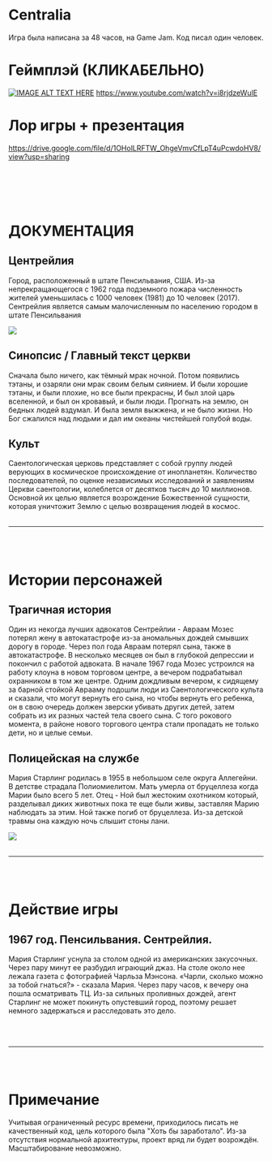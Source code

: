 # Centralia
Игра была написана за 48 часов, на Game Jam. Код писал один человек.


# Геймплэй (КЛИКАБЕЛЬНО)
[![IMAGE ALT TEXT HERE](https://i.imgur.com/P1RhtcW.jpeg)](https://www.youtube.com/watch?v=i8rjdzeWulE)
https://www.youtube.com/watch?v=i8rjdzeWulE

# Лор игры + презентация
https://drive.google.com/file/d/1OHolLRFTW_OhgeVmvCfLpT4uPcwdoHV8/view?usp=sharing

<BR><BR>
<BR><BR>

# ДОКУМЕНТАЦИЯ

## Центрейлия
Город, расположенный в штате Пенсильвания, США. Из-за непрекращающегося с 1962 года подземного пожара численность жителей уменьшилась с 1000 человек (1981) до 10 человек (2017). Сентрейлия является самым малочисленным по населению городом в штате Пенсильвания

![](https://i.imgur.com/UO8RSuU.png)

## Синопсис / Главный текст церкви
Сначала было ничего, как тёмный мрак ночной.
Потом появились тэтаны, и озаряли они мрак своим белым сиянием.
И были хорошие тэтаны, и были плохие, но все были прекрасны,
И был злой царь вселенной, и был он кровавый, и были люди.
Прогнать на землю, он бедных людей вздумал.
И была земля выжжена, и не было жизни.
Но Бог сжалился над людьми и дал им океаны чистейшей голубой воды.


## Культ
Саентологическая церковь представляет с собой
группу людей верующих в космическое происхождение от инопланетян. Количество последователей, по оценке независимых исследований и заявлениям Церкви саентологии, колеблется от десятков тысяч до 10 миллионов. Основной их целью является возрождение Божественной сущности, которая уничтожит Землю с целью возвращения людей в космос.
<BR><BR>

***
<BR><BR>

# Истории персонажей

## Трагичная история
Один из некогда лучших адвокатов Сентрейлии - Авраам Мозес потерял жену в автокатастрофе из-за аномальных дождей смывших дорогу в городе. Через пол года Авраам потерял сына, также в автокатастрофе. В несколько месяцев он был в глубокой депрессии и покончил с работой адвоката. В начале 1967 года Мозес устроился на работу клоуна в новом торговом центре, а вечером подрабатывал охранником в том же центре. Одним дождливым вечером, к сидящему за барной стойкой Аврааму подошли люди из Саентологического культа и сказали, что могут вернуть его сына, но чтобы вернуть его ребенка, он в свою очередь должен зверски убивать других детей, затем собрать из их разных частей тела своего сына.
С того рокового момента, в районе нового торгового центра стали пропадать не только дети, но и целые семьи.

## Полицейская на службе
Мария Старлинг родилась в 1955 в небольшом селе округа Аллегейни. В детстве страдала Полиомиелитом. Мать умерла от бруцеллеза когда Марии было всего 5 лет. Отец - Ной был жестоким охотником который, разделывал диких животных пока те еще были живы, заставляя Марию наблюдать за этим. Ной также погиб от бруцеллеза. Из-за детской травмы она каждую ночь слышит стоны лани.

![](https://i.imgur.com/12RIfzr.png)
<BR><BR>

***
<BR><BR>

# Действие игры

## 1967 год. Пенсильвания. Сентрейлия.
Мария Старлинг уснула за столом одной из американских закусочных. Через пару минут ее разбудил играющий джаз. На столе около нее лежала газета с фотографией Чарльза Мэнсона.
«Чарли, сколько можно за тобой гнаться?» - сказала Мария.
Через пару часов, к вечеру она пошла осматривать ТЦ.
Из-за сильных проливных дождей, агент Старлинг не может покинуть опустевший город, поэтому решает немного задержаться и расследовать это дело.
  
  
<BR><BR>

***
<BR><BR>

# Примечание
  
Учитывая ограниченный ресурс времени, приходилось писать не качественный код, цель которого была "Хоть бы заработало". Из-за отсутствия нормальной архитектуры, проект вряд ли будет возрождён. 
Масштабирование невозможно.
